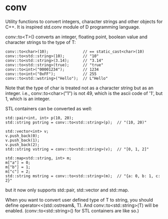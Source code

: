 # conv
Utility functions to convert integers, character strings and other objects for C++.
It is inspired std.conv module of D programming language.

conv::to&lt;T&gt;() converts an integer, floating point, boolean value
and character strings to the type of T:

    conv::to<char>(10);               // == static_cast<char>(10)
    conv::to<std::string>(10);        // "10"
    conv::to<std::string>(3.14);      // "3.14"
    conv::to<std::string>(true);      // "true"
    conv::to<int>("00001234");        // 1234
    conv::to<int>("0xFF");            // 255
    conv::to<std::wstring>("Hello");  // L"Hello"

Note that the type of char is treated not as a character string but as an integer.
i.e., conv::to&lt;char&gt;("1") is not 49, which is the ascii code of '1', but 1, which is an integer.

STL containers can be converted as well:

    std::pair<int, int> p(10, 20);
    std::string pstring = conv::to<std::string>(p);  // "(10, 20)"

    std::vector<int> v;
    v.push_back(0);
    v.push_back(1);
    v.push_back(2);
    std::string vstring = conv::to<std::string>(v);  // "[0, 1, 2]"

    std::map<std::string, int> m;
    m["a"] = 0;
    m["b"] = 1;
    m["c"] = 2;
    std::string mstring = conv::to<std::string>(m);  // "{a: 0, b: 1, c: 2}"

but it now only supports std::pair, std::vector and std::map.

When you want to convert user defined type of T to string, you should define operator<<(std::ostream&, T).
And conv::to&lt;std::string&gt;(T) will be enabled.
(conv::to&lt;std::string&gt;() for STL containers are like so.)
